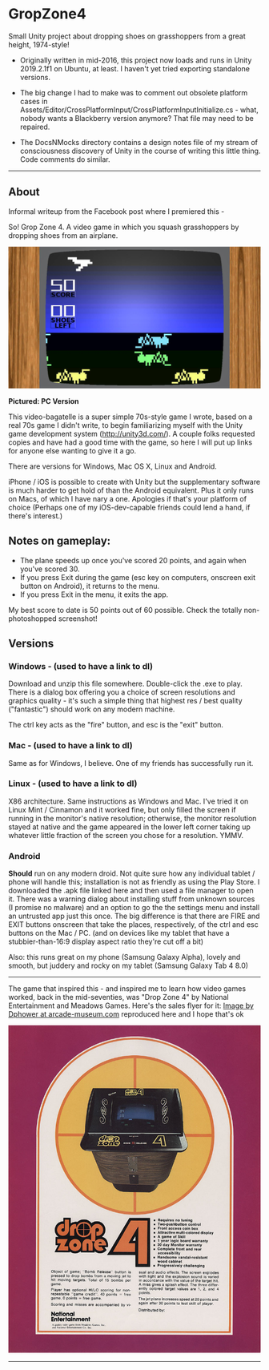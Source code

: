 # GropZone4
Small Unity project about dropping shoes on grasshoppers from a great height, 1974-style!

* Originally written in mid-2016, this project now loads and runs in Unity 2019.2.1f1 on Ubuntu, at least. I haven't yet tried exporting standalone versions. 

* The big change I had to make was to comment out obsolete platform cases in  Assets/Editor/CrossPlatformInput/CrossPlatformInputInitialize.cs - what, nobody wants a Blackberry version anymore? That file may need to be repaired.

* The DocsNMocks directory contains a design notes file of my stream of consciousness discovery of Unity in the course of writing this little thing. Code comments do similar.

----
## About

Informal writeup from the Facebook post where I premiered this -

So! Grop Zone 4. A video game in which you squash grasshoppers by dropping shoes from an airplane.

![In all its glory](images/screenshot.jpg)

**Pictured: PC Version**

This video-bagatelle is a super simple 70s-style game I wrote, based on a real 70s game I didn't write, to begin familiarizing myself with the Unity game development system (http://unity3d.com/). A couple folks requested copies and have had a good time with the game, so here I will put up links for anyone else wanting to give it a go.

There are versions for Windows, Mac OS X, Linux and Android.

iPhone / iOS is possible to create with Unity but the supplementary software is much harder to get hold of than the Android equivalent. Plus it only runs on Macs, of which I have nary a one. Apologies if that's your platform of choice (Perhaps one of my iOS-dev-capable friends could lend a hand, if there's interest.)

## Notes on gameplay:
- The plane speeds up once you've scored 20 points, and again when you've scored 30.
- If you press Exit during the game (esc key on computers, onscreen exit button on Android), it returns to the menu.
- If you press Exit in the menu, it exits the app.

My best score to date is 50 points out of 60 possible. Check the totally non-photoshopped screenshot!

## Versions

### Windows - (used to have a link to dl)

Download and unzip this file somewhere. Double-click the .exe to play. There is a dialog box offering you a choice of screen resolutions and graphics quality - it's such a simple thing that highest res / best quality ("fantastic") should work on any modern machine.

The ctrl key acts as the "fire" button, and esc is the "exit" button.

### Mac - (used to have a link to dl)

Same as for Windows, I believe. One of my friends has successfully run it.

### Linux - (used to have a link to dl)

X86 architecture. Same instructions as Windows and Mac. I've tried it on Linux Mint / Cinnamon and it worked fine, but only filled the screen if running in the monitor's native resolution; otherwise, the monitor resolution stayed at native and the game appeared in the lower left corner taking up whatever little fraction of the screen you chose for a resolution. YMMV.

### Android

**Should** run on any modern droid. Not quite sure how any individual tablet / phone will handle this; installation is not as friendly as using the Play Store. I downloaded the .apk file linked here and then used a file manager to open it. There was a warning dialog about installing stuff from unknown sources (I promise no malware) and an option to go the the settings menu and install an untrusted app just this once.
The big difference is that there are FIRE and EXIT buttons onscreen that take the places, respectively, of the ctrl and esc buttons on the Mac / PC. (and on devices like my tablet that have a stubbier-than-16:9 display aspect ratio they're cut off a bit)

Also: this runs great on my phone (Samsung Galaxy Alpha), lovely and smooth, but juddery and rocky on my tablet (Samsung Galaxy Tab 4 8.0)

----

The game that inspired this - and inspired me to learn how video games worked, back in the mid-seventies, was "Drop Zone 4" by National Entertainment and Meadows Games. Here's the sales flyer for it: [Image by Dphower at arcade-museum.com](http://flyers.arcade-museum.com/?page=flyer&db=videodb&id=2560&image=1) reproduced here and I hope that's ok

![Drop Zone 4 flyer](images/DropZone4-Dphower.jpg)

---
